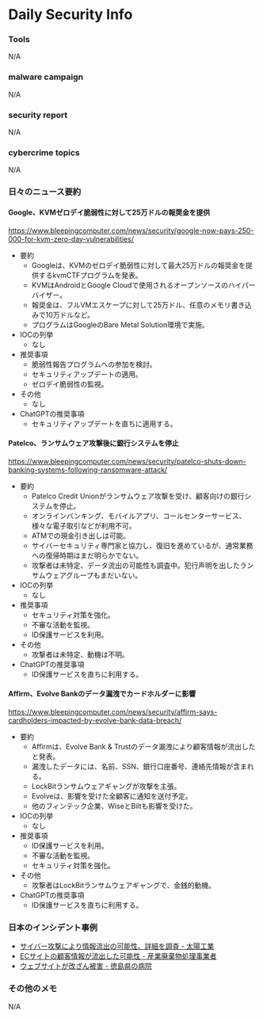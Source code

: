 # Daily Security Info

### Tools
N/A

### malware campaign
N/A

### security report
N/A

### cybercrime topics
N/A

### 日々のニュース要約

#### Google、KVMゼロデイ脆弱性に対して25万ドルの報奨金を提供
https://www.bleepingcomputer.com/news/security/google-now-pays-250-000-for-kvm-zero-day-vulnerabilities/

- 要約
    - Googleは、KVMのゼロデイ脆弱性に対して最大25万ドルの報奨金を提供するkvmCTFプログラムを発表。
    - KVMはAndroidとGoogle Cloudで使用されるオープンソースのハイパーバイザー。
    - 報奨金は、フルVMエスケープに対して25万ドル、任意のメモリ書き込みで10万ドルなど。
    - プログラムはGoogleのBare Metal Solution環境で実施。
- IOCの列挙
    - なし
- 推奨事項
    - 脆弱性報告プログラムへの参加を検討。
    - セキュリティアップデートの適用。
    - ゼロデイ脆弱性の監視。
- その他
    - なし
- ChatGPTの推奨事項
    - セキュリティアップデートを直ちに適用する。

#### Patelco、ランサムウェア攻撃後に銀行システムを停止
https://www.bleepingcomputer.com/news/security/patelco-shuts-down-banking-systems-following-ransomware-attack/

- 要約
    - Patelco Credit Unionがランサムウェア攻撃を受け、顧客向けの銀行システムを停止。
    - オンラインバンキング、モバイルアプリ、コールセンターサービス、様々な電子取引などが利用不可。
    - ATMでの現金引き出しは可能。
    - サイバーセキュリティ専門家と協力し、復旧を進めているが、通常業務への復帰時期はまだ明らかでない。
    - 攻撃者は未特定、データ流出の可能性も調査中。犯行声明を出したランサムウェアグループもまだいない。
- IOCの列挙
    - なし
- 推奨事項
    - セキュリティ対策を強化。
    - 不審な活動を監視。
    - ID保護サービスを利用。
- その他
    - 攻撃者は未特定、動機は不明。
- ChatGPTの推奨事項
    - ID保護サービスを直ちに利用する。

#### Affirm、Evolve Bankのデータ漏洩でカードホルダーに影響
https://www.bleepingcomputer.com/news/security/affirm-says-cardholders-impacted-by-evolve-bank-data-breach/

- 要約
    - Affirmは、Evolve Bank & Trustのデータ漏洩により顧客情報が流出したと発表。
    - 漏洩したデータには、名前、SSN、銀行口座番号、連絡先情報が含まれる。
    - LockBitランサムウェアギャングが攻撃を主張。
    - Evolveは、影響を受けた全顧客に通知を送付予定。
    - 他のフィンテック企業、WiseとBiltも影響を受けた。
- IOCの列挙
    - なし
- 推奨事項
    - ID保護サービスを利用。
    - 不審な活動を監視。
    - セキュリティ対策を強化。
- その他
    - 攻撃者はLockBitランサムウェアギャングで、金銭的動機。
- ChatGPTの推奨事項
    - ID保護サービスを直ちに利用する。

### 日本のインシデント事例
- [サイバー攻撃により情報流出の可能性、詳細を調査 - 太陽工業](https://www.security-next.com/159157)
- [ECサイトの顧客情報が流出した可能性 - 産業廃棄物処理事業者](https://www.security-next.com/159164)
- [ウェブサイトが改ざん被害 - 徳島県の病院](https://www.security-next.com/159035)

### その他のメモ
N/A